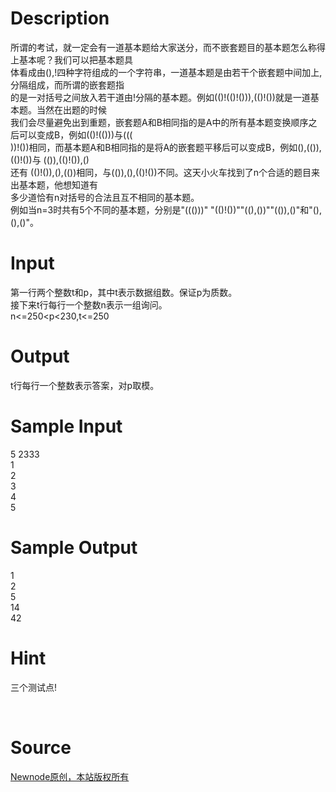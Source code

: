 
# Description

<div class="content"><div>所谓的考试，就一定会有一道基本题给大家送分，而不嵌套题目的基本题怎么称得上基本呢？我们可以把基本题具</div>
<div>体看成由(),!四种字符组成的一个字符串，一道基本题是由若干个嵌套题中间加上,分隔组成，而所谓的嵌套题指</div>
<div>的是一对括号之间放入若干道由!分隔的基本题。例如(()!(()!())),(()!())就是一道基本题。当然在出题的时候</div>
<div>我们会尽量避免出到重题，嵌套题A和B相同指的是A中的所有基本题变换顺序之后可以变成B，例如(()!(()))与(((</div>
<div>))!())相同，而基本题A和B相同指的是将A的嵌套题平移后可以变成B，例如(),(()),(()!())与 (()),(()!()),()</div>
<div>还有 (()!()),(),(())相同，与(()),(),(()!())不同。这天小火车找到了n个合适的题目来出基本题，他想知道有</div>
<div>多少道恰有n对括号的合法且互不相同的基本题。</div>
<div>例如当n=3时共有5个不同的基本题，分别是&#34;((()))&#34; &#34;(()!())&#34;&#34;((),())&#34;&#34;(()),()&#34;和&#34;(),(),()&#34;。</div>
<p></p></div>

# Input

<div class="content"><div>第一行两个整数t和p，其中t表示数据组数。保证p为质数。</div>
<div>接下来t行每行一个整数n表示一组询问。</div>
<div>n&lt;=250&lt;p&lt;230,t&lt;=250</div>
<p></p></div>

# Output

<div class="content"><div>t行每行一个整数表示答案，对p取模。</div>
<p></p></div>

# Sample Input

<div class="content"><span class="sampledata">5 2333<br/>
1<br/>
2<br/>
3<br/>
4<br/>
5</span></div>

# Sample Output

<div class="content"><span class="sampledata">1<br/>
2<br/>
5<br/>
14<br/>
42</span></div>

# Hint

<div class="content"><p></p><p>三个测试点!</p><br/>
<p></p><p></p></div>

# Source

<div class="content"><p><a href="problemset.php?search=Newnode原创，本站版权所有">Newnode原创，本站版权所有</a></p></div>

